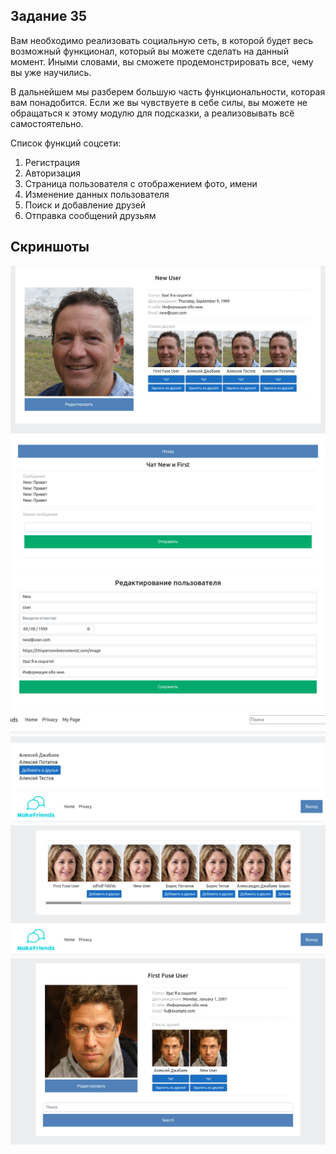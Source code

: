 ## Задание 35

Вам необходимо реализовать социальную сеть, в которой будет весь возможный функционал, который вы можете сделать на данный момент. Иными словами, вы сможете продемонстрировать все, чему вы уже научились.

В дальнейшем мы разберем большую часть функциональности, которая вам понадобится. Если же вы чувствуете в себе силы, вы можете не обращаться к этому модулю для подсказки, а реализовывать всё самостоятельно.

Список функций соцсети:

1. Регистрация
1. Авторизация
1. Страница пользователя с отображением фото, имени
1. Изменение данных пользователя
1. Поиск и добавление друзей
1. Отправка сообщений друзьям

## Скриншоты

![Screenshot 1](pix/Mod35.1.png)
![Screenshot 2](pix/Mod35.2.png)
![Screenshot 3](pix/Mod35.3.png)
![Screenshot 4](pix/Mod35.4.png)
![Screenshot 5](pix/Mod35.5.png)
![Screenshot 6](pix/Mod35.6.png)
